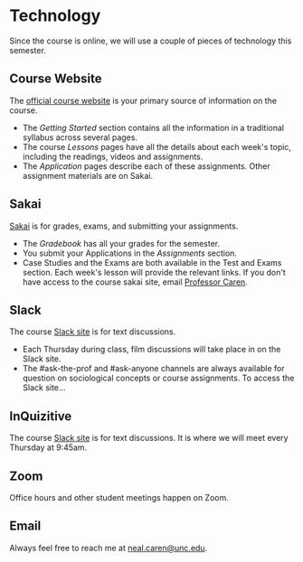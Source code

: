 # Technology

Since the course is online, we will use a couple of pieces of technology this semester.


## Course Website
The [official course website](http://soci101.org) is your primary source of information on the course.
* The *Getting Started* section contains all the information in a traditional syllabus across several pages.
* The course *Lessons* pages have all the details about each week's topic, including the readings, videos and assignments.
* The *Application* pages describe each of these assignments. Other assignment materials are on Sakai.

## Sakai
[Sakai](https://sakai.unc.edu/x/47btQ1) is for grades, exams, and submitting your assignments.
* The *Gradebook* has all your grades for the semester.
* You submit your Applications in the *Assignments* section.
* Case Studies and the Exams are both available in the Test and Exams section. Each week's lesson will provide the relevant links.
If you don't have access to the course sakai site, email [Professor Caren](mailto:neal.caren@unc.edu).

## Slack
The course [Slack site](http://soci101.slack.com) is for text discussions.
* Each Thursday during class, film discussions will take place in on the Slack site.
* The #ask-the-prof and #ask-anyone channels are always available for question on sociological concepts or course assignments.
To access the Slack site...

## InQuizitive
The course [Slack site](http://soci101.slack.com) is for text discussions. It is where we will meet every Thursday at 9:45am.

## Zoom
Office hours and other student meetings happen on Zoom.

## Email
Always feel free to reach me at [neal.caren@unc.edu](mail:neal.caren@unc.edu).
